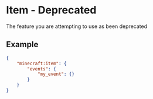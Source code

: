 # Item - Deprecated

The feature you are attempting to use as been deprecated

## Example

```json
{
    "minecraft:item": {
        "events": {
            "my_event": {}
        }
    }
}
```
